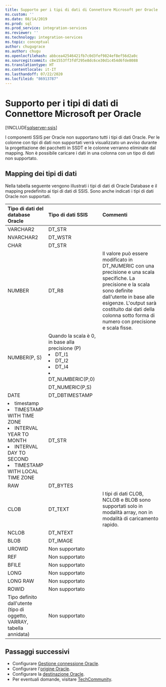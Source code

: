 ```yaml
---
title: Supporto per i tipi di dati di Connettore Microsoft per Oracle | Microsoft Docs
ms.custom: ''
ms.date: 08/14/2019
ms.prod: sql
ms.prod_service: integration-services
ms.reviewer: ''
ms.technology: integration-services
ms.topic: conceptual
author: chugugrace
ms.author: chugu
ms.openlocfilehash: abbcea42546421fb7c0d3fef9824ef8ef56d2a0c
ms.sourcegitcommit: c8e1553ff3fdf295e8dc6ce30d1c454d6fde8088
ms.translationtype: HT
ms.contentlocale: it-IT
ms.lasthandoff: 07/22/2020
ms.locfileid: "86913787"
---
```

# <a name="microsoft-connector-for-oracle-data-type-support"></a>Supporto per i tipi di dati di Connettore Microsoft per Oracle

[!INCLUDE[sqlserver-ssis](../../includes/applies-to-version/sqlserver-ssis.md)]

I componenti SSIS per Oracle non supportano tutti i tipi di dati Oracle. Per le colonne con tipi di dati non supportati verrà visualizzato un avviso durante la progettazione dei pacchetti in SSDT e le colonne verranno eliminate dal mapping. Non è possibile caricare i dati in una colonna con un tipo di dati non supportato.

## <a name="data-type-mapping"></a>Mapping dei tipi di dati

Nella tabella seguente vengono illustrati i tipi di dati di Oracle Database e il mapping predefinito ai tipi di dati di SSIS. Sono anche indicati i tipi di dati Oracle non supportati.

|Tipo di dati del database Oracle|Tipo di dati SSIS|Commenti|
|:-|:-|:-|
|VARCHAR2|DT_STR||
|NVARCHAR2|DT_WSTR||
|CHAR|DT_STR||
|NUMBER|DT_R8|Il valore può essere modificato in DT_NUMERIC con una precisione e una scala specifiche. La precisione e la scala sono definite dall'utente in base alle esigenze. L'output sarà costituito dai dati della colonna sotto forma di numero con precisione e scala fisse.|
|NUMBER(P, S)| Quando la scala è 0, in base alla precisione (P) <li> DT_I1 <Li> DT_I2 <Li> DT_I4 <Li> DT_NUMBERIC(P,0)||
||DT_NUMERIC(P,S)||
|DATE|DT_DBTIMESTAMP||
|<li>timestamp <li>TIMESTAMP WITH TIME ZONE <li>INTERVAL YEAR TO MONTH <li>INTERVAL DAY TO SECOND <li>TIMESTAMP WITH LOCAL TIME ZONE|DT_STR||
|RAW|DT_BYTES||
|CLOB|DT_TEXT|I tipi di dati CLOB, NCLOB e BLOB sono supportati solo in modalità array, non in modalità di caricamento rapido.|
|NCLOB|DT_NTEXT||
|BLOB|DT_IMAGE||
|UROWID|Non supportato||
|REF|Non supportato||
|BFILE|Non supportato||
|LONG|Non supportato||
|LONG RAW|Non supportato||
|ROWID|Non supportato||
|Tipo definito dall'utente (tipo di oggetto, VARRAY, tabella annidata)|Non supportato||

## <a name="next-steps"></a>Passaggi successivi

- Configurare [Gestione connessione Oracle](oracle-connection-manager.md).
- Configurare l'[origine Oracle](oracle-source.md).
- Configurare la [destinazione Oracle](oracle-destination.md).
- Per eventuali domande, visitare [TechCommunity](https://aka.ms/AA5u35j).
